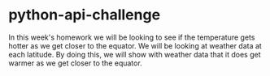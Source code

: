 # python-api-challenge

In this week's homework we will be looking to see if the temperature gets hotter
as we get closer to the equator. We will be looking at weather data at each latitude.
By doing this, we will show with weather data that it does get warmer as we get closer to the equator.
